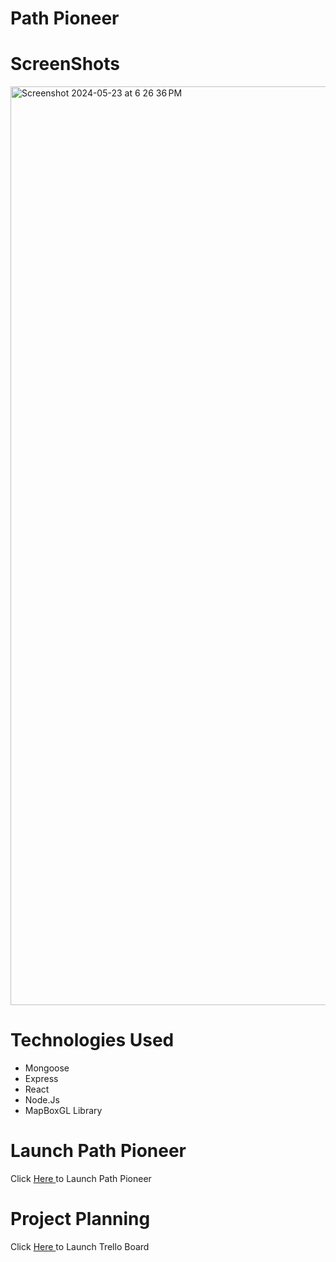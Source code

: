 # Path Pioneer

# ScreenShots




<img width="1470" alt="Screenshot 2024-05-23 at 6 26 36 PM" src="https://github.com/fahdm/pathpionee![Uploading Screenshot 2024-05-23 at 6.25.58 PM.png…]()
![Uploading Screenshot 2024-05-23 at 6.25.58 PM.png…]()
![Uploading Screenshot 2024-05-23 at 6.25.58 PM.png…]()
![Uploading Screenshot 2024-05-23 at 6.25.58 PM.png…]()
r/assets/8414726/25d9480f-cd01-49b2-9627-16a1d39e7f9a">


# Technologies Used

* Mongoose
* Express
* React
* Node.Js
* MapBoxGL Library


# Launch Path Pioneer

Click [ Here ](https://path-pioneer-d87bb5db5253.herokuapp.com) to Launch Path Pioneer

# Project Planning

Click [ Here ](https://trello.com/b/ONrP0ctP/project-4) to Launch Trello Board

